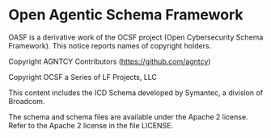 # Open Agentic Schema Framework

OASF is a derivative work of the OCSF project (Open Cybersecurity Schema
Framework).
This notice reports names of copyright holders.

Copyright AGNTCY Contributors (https://github.com/agntcy)

Copyright OCSF a Series of LF Projects, LLC

This content includes the ICD Schema developed by Symantec, a division of
Broadcom.

The schema and schema files are available under the Apache 2 license.
Refer to the Apache 2 license in the file LICENSE.
